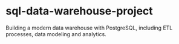 # sql-data-warehouse-project
Building a modern data warehouse with PostgreSQL, including ETL processes, data modeling and analytics.
